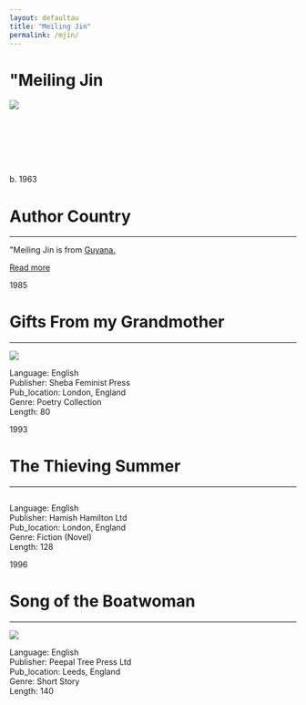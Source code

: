 ```yaml
---
layout: defaultau
title: "Meiling Jin"
permalink: /mjin/
---
```

<!-- partial:index.partial.html -->
<div class="content">
    <h1>"Meiling Jin</h1>
    <div class="quote">
        <div><img src="https://t4.ftcdn.net/jpg/03/40/12/49/360_F_340124934_bz3pQTLrdFpH92ekknuaTHy8JuXgG7fi.jpg" class="logo"></div>
    </div>
    <div class="timeline">
        <div style="padding-bottom:100px;"></div>
        <div class="block">
            <div class="date right"><p class="right">b. 1963</p></div>
            <div class="dot"></div>
            <div class="left first">
            <div class="author_country">
                <h1>Author Country</h1><hr>
          <div class="aclocation">  <p>"Meiling Jin is from <a href="{{ site.baseurl }}/62">Guyana.</a></p></div>
              <div class="acreadmore">   <a href="https://en.wikipedia.org/wiki/Meiling_Jin" target="_blank">Read more</a></div>
            </div>
            </div>
        </div>
        <div class="block">
            <div class="date left"><p class="left">1985</p></div>
            <div class="dot"></div>
            <div class="right hide">
                <h1>Gifts From my Grandmother</h1><hr>
                <p><img src="https://images-na.ssl-images-amazon.com/images/S/compressed.photo.goodreads.com/books/1451379179i/2919053.jpg"></p>
                <p>
                Language: English<br/>
                Publisher: Sheba Feminist Press<br/>
                Pub_location: London, England<br/>
                Genre: Poetry Collection<br/>
                Length: 80</p>
           </div>
        </div>
        <div class="block">
            <div class="date right"><p class="right">1993</p></div>
            <div class="dot"></div>
            <div class="left hide">
                <h1>The Thieving Summer</h1><hr>
                <p><img src=""></p>
                <p>
                Language: English<br/>
                Publisher: Hamish Hamilton Ltd<br/>
                Pub_location: London, England<br/>
                Genre: Fiction (Novel)<br/>
                Length: 128</p>
           </div>
        </div>
        <div class="block">
            <div class="date left"><p class="left">1996</p></div>
            <div class="dot"></div>
            <div class="right hide">
                <h1>Song of the Boatwoman</h1><hr>
                <p><img src="https://images-na.ssl-images-amazon.com/images/S/compressed.photo.goodreads.com/books/1328766293i/643365.jpg"></p>
                <p>
                Language: English<br/>
                Publisher: Peepal Tree Press Ltd<br/>
                Pub_location: Leeds, England<br/>
                Genre: Short Story<br/>
                Length: 140</p>
           </div>
        </div>
        <!-- partial -->
<script src='https://cdnjs.cloudflare.com/ajax/libs/jquery/3.1.1/jquery.min.js'></script><script  src="{{ site.baseurl }}/assets/js/authorscript.js"></script>